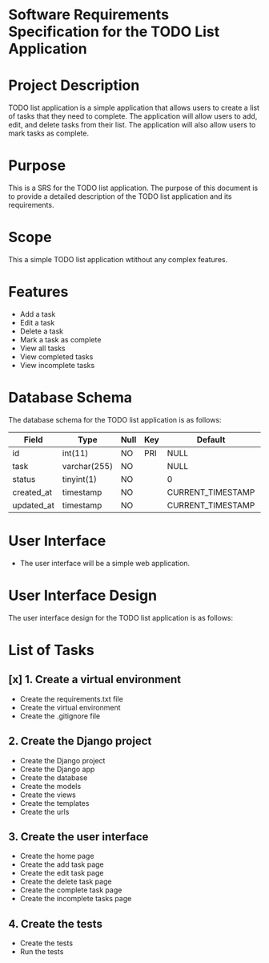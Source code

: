 # Software Requirements Specification for the TODO List Application

# Project Description
TODO list application is a simple application that allows users to create a list of tasks that they need to complete.
The application will allow users to add, edit, and delete tasks from their list. The application will also allow users to mark tasks as complete.

# Purpose
This is a SRS for the TODO list application. The purpose of this document is to provide a detailed description of the TODO list application and its requirements.

# Scope

This a simple TODO list application wtithout any complex features. 

# Features

- Add a task
- Edit a task
- Delete a task
- Mark a task as complete
- View all tasks
- View completed tasks
- View incomplete tasks

# Database Schema

The database schema for the TODO list application is as follows:

| Field | Type | Null | Key | Default | Extra |
|-------|------|------|-----|---------|-------|
| id | int(11) | NO | PRI | NULL | auto_increment |
| task | varchar(255) | NO | | NULL | |
| status | tinyint(1) | NO | | 0 | |
| created_at | timestamp | NO | | CURRENT_TIMESTAMP | |
| updated_at | timestamp | NO | | CURRENT_TIMESTAMP | |


# User Interface
- The user interface will be a simple web application.

# User Interface Design

The user interface design for the TODO list application is as follows:


# List of Tasks

## [x] 1. Create a virtual environment

- Create the requirements.txt file
- Create the virtual environment
- Create the .gitignore file

## 2. Create the Django project

- Create the Django project
- Create the Django app
- Create the database
- Create the models
- Create the views
- Create the templates
- Create the urls

## 3. Create the user interface

- Create the home page
- Create the add task page
- Create the edit task page
- Create the delete task page
- Create the complete task page
- Create the incomplete tasks page

## 4. Create the tests

- Create the tests
- Run the tests







